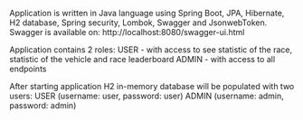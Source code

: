 Application is written in Java language using Spring Boot, JPA, Hibernate, H2 database, Spring security, Lombok, Swagger and JsonwebToken.
Swagger is available on: http://localhost:8080/swagger-ui.html

Application contains 2 roles:
USER - with access to see statistic of the race, statistic of the vehicle and race leaderboard
ADMIN - with access to all endpoints

After starting application H2 in-memory database will be populated with two users:
USER (username: user, password: user)
ADMIN (username: admin, password: admin)

